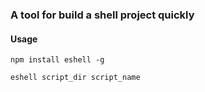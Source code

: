 ### A tool for build a shell project quickly

#### Usage 
``` npm install eshell -g ```

``` eshell script_dir script_name ```
